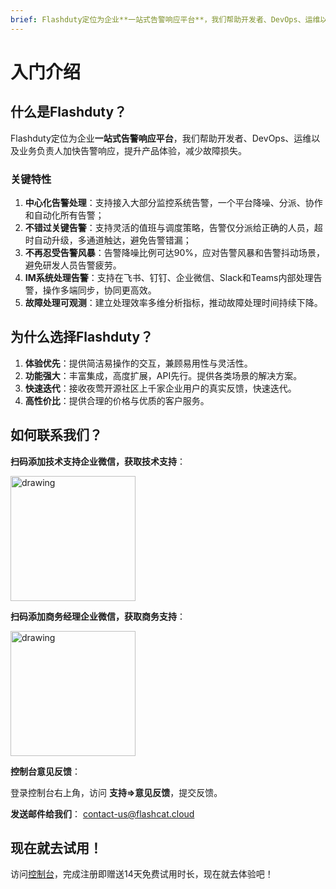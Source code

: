 ```yaml
---
brief: Flashduty定位为企业**一站式告警响应平台**，我们帮助开发者、DevOps、运维以及业务负责人加快告警响应，提升产品体验，减少故障损失。
---
```


# 入门介绍

## 什么是Flashduty？

Flashduty定位为企业**一站式告警响应平台**，我们帮助开发者、DevOps、运维以及业务负责人加快告警响应，提升产品体验，减少故障损失。

### 关键特性
1. **中心化告警处理**：支持接入大部分监控系统告警，一个平台降噪、分派、协作和自动化所有告警；
2. **不错过关键告警**：支持灵活的值班与调度策略，告警仅分派给正确的人员，超时自动升级，多通道触达，避免告警错漏；
3. **不再忍受告警风暴**：告警降噪比例可达90%，应对告警风暴和告警抖动场景，避免研发人员告警疲劳。
4. **IM系统处理告警**：支持在飞书、钉钉、企业微信、Slack和Teams内部处理告警，操作多端同步，协同更高效。
5. **故障处理可观测**：建立处理效率多维分析指标，推动故障处理时间持续下降。

## 为什么选择Flashduty？
1. **体验优先**：提供简洁易操作的交互，兼顾易用性与灵活性。
2. **功能强大**：丰富集成，高度扩展，API先行。提供各类场景的解决方案。
3. **快速迭代**：接收夜莺开源社区上千家企业用户的真实反馈，快速迭代。
4. **高性价比**：提供合理的价格与优质的客户服务。

## 如何联系我们？
**扫码添加技术支持企业微信，获取技术支持**：

<img src="https://fcdoc.github.io/img/zh/kZTm5bHIA9-B1cSv2EEh_TAgRE86cwewNUiyjgJ4ceo.avif" alt="drawing" width="200">

**扫码添加商务经理企业微信，获取商务支持**：

<img src="https://fcdoc.github.io/img/zh/lUuHJZGgA3k24I-EH9IDwEk2N6wZfuHnbS2lGmxpRGo.avif" alt="drawing" width="200">

**控制台意见反馈**：

登录控制台右上角，访问 **支持=>意见反馈**，提交反馈。

**发送邮件给我们**：
[contact-us@flashcat.cloud](mailto:contact-us@flashcat.cloud)

## 现在就去试用！

访问[控制台](https://console.flashcat.cloud/login?from=docs-intro)，完成注册即赠送14天免费试用时长，现在就去体验吧！